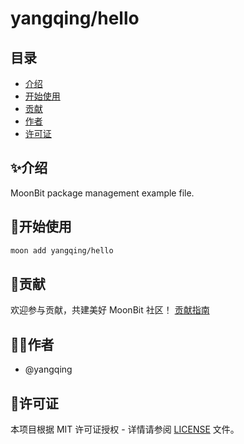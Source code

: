 # yangqing/hello

## 目录

- [介绍](#✨介绍)
- [开始使用](#🚀开始使用)
- [贡献](#🤝贡献)
- [作者](#👨‍💻作者)
- [许可证](#📝许可证)

## ✨介绍

MoonBit package management example file.

## 🚀开始使用

```sh
moon add yangqing/hello
```

## 🤝贡献

欢迎参与贡献，共建美好 MoonBit 社区！
[贡献指南](CONTRIBUTING.md)

## 👨‍💻作者
- @yangqing


## 📝许可证

本项目根据 MIT 许可证授权 - 详情请参阅 [LICENSE](LICENSE) 文件。